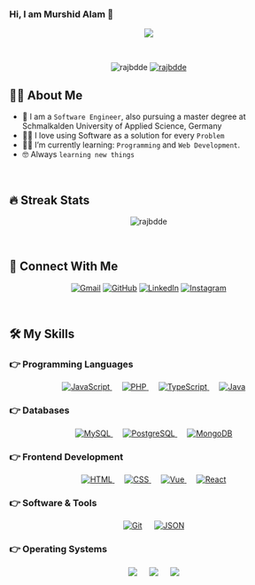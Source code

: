 ### Hi, I am Murshid Alam 👋

<p align="center">
  <a href="https://github.com/DenverCoder1/readme-typing-svg"><img src="https://readme-typing-svg.herokuapp.com?lines=Passionate+Self-Learner;Always%20learning%20new%20things&center=true&width=500&height=50"></a>
</p>

<br>

<p align="center"> 
	<img src="https://komarev.com/ghpvc/?username=rajbdde&label=Profile%20views&color=0e75b6&style=plastic" alt="rajbdde" /> 
	<a href = "https://commits.top/bangladesh.html" target="_blank">
		<img src="https://enx6k5e0wh6seuv.m.pipedream.net/&style=plastic" alt="rajbdde" target="_blank"/> 
	</a>	
</p>

## :sassy_man:  About Me
- :school: I am a `Software Engineer`, also pursuing a master degree at Schmalkalden University of Applied Science, Germany
- :technologist: I love using Software as a solution for every `Problem`
- :student: I’m currently learning: `Programming` and `Web Development`.
- :nerd_face: Always `learning new things`

<br>

## 🔥 Streak Stats
<p align="center"><img src="https://github-readme-streak-stats.herokuapp.com/?user=rajbdde&theme=algolia" alt="rajbdde" /></p>

<br>

## 🤝 Connect With Me
<p align="center">
	<a href="mailto:rajbdde@gmail.com"><img img src="https://img.shields.io/badge/gmail-%23EA4335.svg?style=plastic&logo=gmail&logoColor=white" alt="Gmail"/></a>
	<a href="https://github.com/rajbdde"><img src="https://img.shields.io/badge/github-%23181717.svg?style=plastic&logo=github&logoColor=white" alt="GitHub"/></a>
	<a href="https://www.linkedin.com/in/rajsuas/"><img src="https://img.shields.io/badge/linkedin-%230A66C2.svg?style=plastic&logo=linkedin&logoColor=white" alt="LinkedIn"/></a>
	<a href="https://www.instagram.com/murschid_/"><img src="https://img.shields.io/badge/instagram-%23E4405F.svg?style=plastic&logo=instagram&logoColor=white" alt="Instagram"/></a>
</p>

<br>

## 🛠️ My Skills

### 👉 Programming Languages

<p align="center"> 
  &emsp;
  <a href="https://developer.mozilla.org/en-US/docs/Web/JavaScript" target="_blank"> 
     <img alt="JavaScript" src="https://img.shields.io/badge/JavaScript%20-%23F7DF1E.svg?style=plastic&logo=javascript&logoColor=black">
   </a>
  &emsp;
  <a href="https://www.php.net" target="_blank"> 
     <img alt="PHP" src="https://img.shields.io/badge/PHP-777BB4?style=plastic&logo=php&logoColor=white">
   </a>
  &emsp;
  <a href="https://www.typescriptlang.org" target="_blank"> 
     <img alt="TypeScript" src="https://img.shields.io/badge/TypeScript-007ACC?style=plastic&logo=typescript&logoColor=white">
   </a>
  &emsp;
  <a href="https://www.java.com/en" target="_blank"> 
     <img alt="Java" src="https://img.shields.io/badge/Java-ED8B00?style=plastic&logo=openjdk&logoColor=white">
   </a>
</p>

### 👉 Databases

<p align="center"> 
  &emsp;
  <a href="https://www.mysql.com" target="_blank"> 
     <img alt="MySQL" src="https://img.shields.io/badge/MySQL-005C84?style=plastic&logo=mysql&logoColor=white">
   </a>
  &emsp;
  <a href="https://www.postgresql.org" target="_blank"> 
     <img alt="PostgreSQL" src="https://img.shields.io/badge/PostgreSQL-316192?style=plastic&logo=postgresql&logoColor=white">
   </a>
  &emsp;
  <a href="https://www.mongodb.com" target="_blank"> 
     <img alt="MongoDB" src="https://img.shields.io/badge/MongoDB-4EA94B?style=plastic&logo=mongodb&logoColor=white">
   </a>
</p>

### 👉 Frontend Development
<p align="center"> 
  &emsp; 
  <a href="https://www.w3.org/html/" target="_blank"> 
   <img alt="HTML" src="https://img.shields.io/badge/HTML5%20-%23E34F26.svg?style=plastic&logo=html5&logoColor=white">
  </a>   
  &emsp;
  <a href="https://www.w3schools.com/css/" target="_blank">
    <img alt="CSS" src="https://img.shields.io/badge/CSS%20-%231572B6.svg?style=plastic&logo=css3&logoColor=white">
  </a>
  &emsp;
  <a href="https://vuejs.org" target="_blank">
    <img alt="Vue" src="https://img.shields.io/badge/Vue.js-35495E?style=plastic&logo=vue.js&logoColor=4FC08D">
  </a>
  &emsp;
  <a href="https://reactjs.org" target="_blank">
    <img alt="React" src="https://img.shields.io/badge/React-20232A?style=plastic&logo=react&logoColor=61DAFB">
  </a>
</p>

 ### 👉 Software & Tools
 
<p align="center">
  &emsp;
    <a href="#"><img alt="Git" src="https://img.shields.io/badge/Git%20-%23F05033.svg?style=plastic&logo=git&logoColor=white"></a>
  &emsp;
    <a href="#"><img alt="JSON" img src="https://img.shields.io/badge/json-%23000000.svg?style=plastic&logo=json&logoColor=white"></a>
</p>
 

 ### 👉 Operating Systems
 
<p align="center">
  &emsp;
    <a href="#"><img src="https://img.shields.io/badge/Windows-0078D6?style=plastic&logo=windows&logoColor=white"></a>
  &emsp;
    <a href="#"><img src="https://img.shields.io/badge/mac%20os-000000?style=plastic&logo=apple&logoColor=whit"></a>
  &emsp;
    <a href="#"><img src="https://img.shields.io/badge/Linux-FCC624?style=plastic&logo=linux&logoColor=black"></a>
</p>

<br/>

<!--
**rajbdde/rajbdde** is a ✨ _special_ ✨ repository because its `README.md` (this file) appears on your GitHub profile.

Here are some ideas to get you started:

- 🔭 I’m currently working on ...
- 🌱 I’m currently learning ...
- 👯 I’m looking to collaborate on ...
- 🤔 I’m looking for help with ...
- 💬 Ask me about ...
- 📫 How to reach me: ...
- 😄 Pronouns: ...
- ⚡ Fun fact: ...
-->
